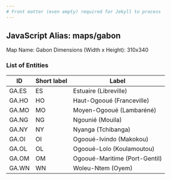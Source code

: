 ```yaml
---
# Front matter (even empty) required for Jekyll to process
---
```


## JavaScript Alias: maps/gabon

Map Name: Gabon
Dimensions (Width x Height): 310x340

### List of Entities

| ID    | Short label | Label                         |
| ----- | ----------- | ----------------------------- |
| GA.ES | ES          | Estuaire (Libreville)         |
| GA.HO | HO          | Haut-Ogooué (Franceville)     |
| GA.MO | MO          | Moyen-Ogooué (Lambaréné)      |
| GA.NG | NG          | Ngounié (Mouila)              |
| GA.NY | NY          | Nyanga (Tchibanga)            |
| GA.OI | OI          | Ogooué-Ivindo (Makokou)       |
| GA.OL | OL          | Ogooué-Lolo (Koulamoutou)     |
| GA.OM | OM          | Ogooué-Maritime (Port-Gentil) |
| GA.WN | WN          | Woleu-Ntem (Oyem)             |
